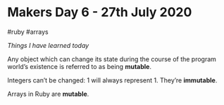 # Makers Day 6 - 27th July 2020
#ruby #arrays

_Things I have learned today_

Any object which can change its state during the course of the program world’s existence is referred to as being **mutable**.

Integers can’t be changed: 1 will always represent 1. They’re **immutable**.

Arrays in Ruby are **mutable**.

